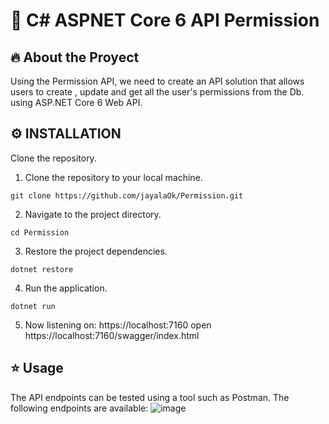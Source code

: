 # 🦄 C# ASPNET Core 6 API Permission

## 🔥 About the Proyect

Using the Permission API, we need to create an API solution that allows users to create , update and get all the user's permissions from the Db. using ASP.NET Core 6 Web API.

## ⚙️ INSTALLATION

Clone the repository.

1. Clone the repository to your local machine.
```
git clone https://github.com/jayalaOk/Permission.git
```
2. Navigate to the project directory.
```
cd Permission
```
3. Restore the project dependencies.
```
dotnet restore
```

4. Run the application.
```
dotnet run
```
5. Now listening on: https://localhost:7160
open https://localhost:7160/swagger/index.html

## ⭐️ Usage
The API endpoints can be tested using a tool such as Postman. The following endpoints are available:
![image](https://github.com/Josayala/Permission/assets/43011240/9afbd8c8-babf-4d28-b4bc-74a63d2b1cd3)


